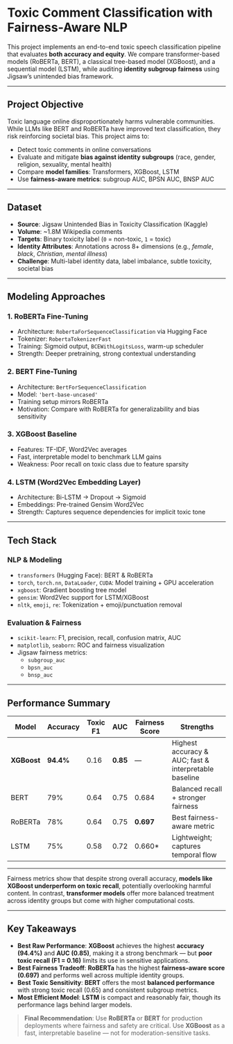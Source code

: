 # **Toxic Comment Classification with Fairness-Aware NLP**

This project implements an end-to-end toxic speech classification pipeline that evaluates **both accuracy and equity**. We compare transformer-based models (RoBERTa, BERT), a classical tree-based model (XGBoost), and a sequential model (LSTM), while auditing **identity subgroup fairness** using Jigsaw’s unintended bias framework.

---

## **Project Objective**

Toxic language online disproportionately harms vulnerable communities. While LLMs like BERT and RoBERTa have improved text classification, they risk reinforcing societal bias. This project aims to:

- Detect toxic comments in online conversations  
- Evaluate and mitigate **bias against identity subgroups** (race, gender, religion, sexuality, mental health)  
- Compare **model families**: Transformers, XGBoost, LSTM  
- Use **fairness-aware metrics**: subgroup AUC, BPSN AUC, BNSP AUC  

---

## **Dataset**

- **Source**: Jigsaw Unintended Bias in Toxicity Classification (Kaggle)  
- **Volume**: ~1.8M Wikipedia comments  
- **Targets**: Binary toxicity label (`0` = non-toxic, `1` = toxic)  
- **Identity Attributes**: Annotations across 8+ dimensions (e.g., *female*, *black*, *Christian*, *mental illness*)  
- **Challenge**: Multi-label identity data, label imbalance, subtle toxicity, societal bias  

---

## **Modeling Approaches**

### 1. **RoBERTa Fine-Tuning**
- Architecture: `RobertaForSequenceClassification` via Hugging Face  
- Tokenizer: `RobertaTokenizerFast`  
- Training: Sigmoid output, `BCEWithLogitsLoss`, warm-up scheduler  
- Strength: Deeper pretraining, strong contextual understanding  

### 2. **BERT Fine-Tuning**
- Architecture: `BertForSequenceClassification`  
- Model: `'bert-base-uncased'`  
- Training setup mirrors RoBERTa  
- Motivation: Compare with RoBERTa for generalizability and bias sensitivity  

### 3. **XGBoost Baseline**
- Features: TF-IDF, Word2Vec averages  
- Fast, interpretable model to benchmark LLM gains  
- Weakness: Poor recall on toxic class due to feature sparsity  

### 4. **LSTM (Word2Vec Embedding Layer)**
- Architecture: Bi-LSTM → Dropout → Sigmoid  
- Embeddings: Pre-trained Gensim Word2Vec  
- Strength: Captures sequence dependencies for implicit toxic tone  

---

## **Tech Stack**

### NLP & Modeling
- `transformers` (Hugging Face): BERT & RoBERTa  
- `torch`, `torch.nn`, `DataLoader`, `CUDA`: Model training + GPU acceleration  
- `xgboost`: Gradient boosting tree model  
- `gensim`: Word2Vec support for LSTM/XGBoost  
- `nltk`, `emoji`, `re`: Tokenization + emoji/punctuation removal  

### Evaluation & Fairness
- `scikit-learn`: F1, precision, recall, confusion matrix, AUC  
- `matplotlib`, `seaborn`: ROC and fairness visualization  
- Jigsaw fairness metrics:
  - `subgroup_auc`
  - `bpsn_auc`
  - `bnsp_auc`  

---
## Performance Summary

| Model      | Accuracy | Toxic F1 | AUC     | Fairness Score | Strengths                                             |
|------------|----------|----------|---------|----------------|-------------------------------------------------------|
| **XGBoost**| **94.4%**| 0.16     | **0.85**| —              | Highest accuracy & AUC; fast & interpretable baseline |
| BERT       | 79%      | 0.64     | 0.75    | 0.684          | Balanced recall + stronger fairness                   |
| RoBERTa    | 78%      | 0.64     | 0.75    | **0.697**      | Best fairness-aware metric                            |
| LSTM       | 75%      | 0.58     | 0.72    | 0.660*         | Lightweight; captures temporal flow                   |

---

Fairness metrics show that despite strong overall accuracy, **models like XGBoost underperform on toxic recall**, potentially overlooking harmful content. In contrast, **transformer models** offer more balanced treatment across identity groups but come with higher computational costs.

---

## Key Takeaways

- **Best Raw Performance**: **XGBoost** achieves the highest **accuracy (94.4%)** and **AUC (0.85)**, making it a strong benchmark — but **poor toxic recall (F1 = 0.16)** limits its use in sensitive applications.
- **Best Fairness Tradeoff**: **RoBERTa** has the highest **fairness-aware score (0.697)** and performs well across multiple identity groups.
- **Best Toxic Sensitivity**: **BERT** offers the most **balanced performance** with strong toxic recall (0.65) and consistent subgroup metrics.
- **Most Efficient Model**: **LSTM** is compact and reasonably fair, though its performance lags behind larger models.

> **Final Recommendation**: Use **RoBERTa** or **BERT** for production deployments where fairness and safety are critical. Use **XGBoost** as a fast, interpretable baseline — not for moderation-sensitive tasks.


